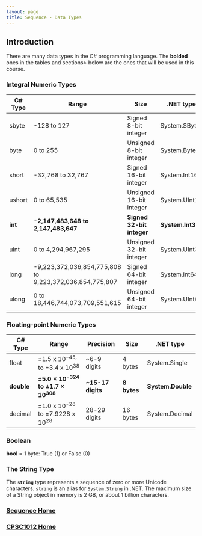 ```yaml
---
layout: page
title: Sequence - Data Types
---
```


## Introduction
There are many data types in the C# programming language. The **bolded** ones in the tables and sections> below are the ones that will be used in this course.

### Integral Numeric Types

C# Type | Range	 | Size	 | .NET type
--------|--------|-------|----------
sbyte | -128 to 127 | Signed 8-bit integer | System.SByte
byte | 0 to 255 | Unsigned 8-bit integer | System.Byte
short | -32,768 to 32,767 | Signed 16-bit integer | System.Int16
ushort | 0 to 65,535 | Unsigned 16-bit integer | System.UInt16
**int** | **-2,147,483,648 to 2,147,483,647** | **Signed 32-bit integer** | **System.Int32**
uint | 0 to 4,294,967,295 | Unsigned 32-bit integer | System.UInt32
long | -9,223,372,036,854,775,808 to<br>9,223,372,036,854,775,807 | Signed 64-bit integer | System.Int64
ulong | 0 to 18,446,744,073,709,551,615 | Unsigned 64-bit integer | System.UInt64

### Floating-point Numeric Types

C# Type | Range	 | Precision | Size	 | .NET type
--------|--------|-----------|-------|----------
float | ±1.5 x 10<sup>−45,</sup> to ±3.4 x 10<sup>38</sup> | ~6-9 digits | 4 bytes | System.Single
**double** | **±5.0 × 10<sup>-324</sup> to ±1.7 × 10<sup>308</sup>** | **~15-17 digits** | **8 bytes** | **System.Double**
decimal | ±1.0 x 10<sup>-28</sup> to ±7.9228 x 10<sup>28</sup> | 28-29 digits | 16 bytes | System.Decimal

### Boolean
**bool** = 1 byte: True (1) or False (0)

### The String Type
The **`string`** type represents a sequence of zero or more Unicode characters. `string` is an alias for `System.String` in .NET. The maximum size of a String object in memory is 2 GB, or about 1 billion characters.

### [Sequence Home](02-sequence.md)
### [CPSC1012 Home](../)
